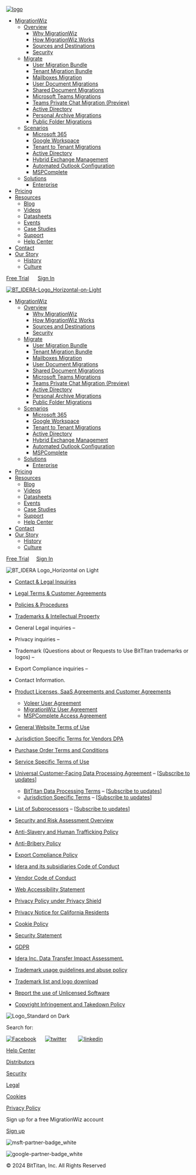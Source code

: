 [![logo](https://www.bittitan.com/wp-content/uploads/2024/10/Logo_Standard-on-Light.png "Logo_Standard on Light")](https://www.bittitan.com/)

* [MigrationWiz](#)
    * [Overview](#)
        * [Why MigrationWiz](https://www.bittitan.com/migrationwiz/why-migrationwiz)
        * [How MigrationWiz Works](https://www.bittitan.com/migrationwiz/how-migrationwiz-works/)
        * [Sources and Destinations](https://www.bittitan.com/migrationwiz/sources-and-destinations/)
        * [Security](https://get.bittitan.com/security/)
    * [Migrate](#)
        * [User Migration Bundle](https://www.bittitan.com/migrationwiz/user-migration-bundle/)
        * [Tenant Migration Bundle](https://www.bittitan.com/migrationwiz/tenant-migration-bundle/)
        * [Mailboxes Migration](https://www.bittitan.com/migrationwiz/mailboxes/)
        * [User Document Migrations](https://www.bittitan.com/migrationwiz/user-documents/)
        * [Shared Document Migrations](https://www.bittitan.com/migrationwiz/shared-documents/)
        * [Microsoft Teams Migrations](https://www.bittitan.com/migrationwiz/microsoft-teams-migrations/)
        * [Teams Private Chat Migration (Preview)](https://help.bittitan.com/hc/en-us/articles/25603590557979-Teams-Private-Chat-Migration-Guide-Preview)
        * [Active Directory](https://www.bittitan.com/migrationwiz/active-directory/)
        * [Personal Archive Migrations](https://www.bittitan.com/migrationwiz/personal-archives/)
        * [Public Folder Migrations](https://www.bittitan.com/migrationwiz/public-folders/)
    * [Scenarios](#)
        * [Microsoft 365](https://www.bittitan.com/migrationwiz/migrate-to-microsoft-365/)
        * [Google Workspace](https://www.bittitan.com/migrationwiz/migrate-to-google-workspace/)
        * [Tenant to Tenant Migrations](https://www.bittitan.com/migrationwiz/microsoft-365-tenant-migrations/)
        * [Active Directory](https://www.bittitan.com/migrationwiz/active-directory/)
        * [Hybrid Exchange Management](https://www.bittitan.com/migrationwiz/hybrid-exchange-management/)
        * [Automated Outlook Configuration](https://www.bittitan.com/solutions/outlook-configuration/)
        * [MSPComplete](https://www.bittitan.com/mspcomplete/user-management/)
    * [Solutions](#)
        * [Enterprise](https://www.bittitan.com/migrationwiz/enterprise/)
* [Pricing](https://www.bittitan.com/pricing-bittitan-migrationwiz/)
* [Resources](https://www.bittitan.com/resources/)
    * [Blog](https://www.bittitan.com/blog/)
    * [Videos](https://www.bittitan.com/videos/)
    * [Datasheets](https://www.bittitan.com/resources/datasheets/)
    * [Events](https://get.bittitan.com/events/)
    * [Case Studies](https://www.bittitan.com/blog/customer-stories/)
    * [Support](https://www.bittitan.com/support/)
    * [Help Center](https://help.bittitan.com/hc/en-us)
* [Contact](https://www.bittitan.com/contact)
* [Our Story](#)
    * [History](https://www.bittitan.com/our-story/history/)
    * [Culture](https://www.bittitan.com/our-story/culture/)

[Free Trial](https://www.bittitan.com/free-trial/)      [Sign In](https://www.bittitan.com/account/login)

[![BT_IDERA-Logo_Horizontal-on-Light](https://www.bittitan.com/wp-content/uploads/2023/05/BT_IDERA-Logo_Horizontal-on-Light.png)](https://www.bittitan.com/)

* [MigrationWiz](#)
    * [Overview](#)
        * [Why MigrationWiz](https://www.bittitan.com/migrationwiz/why-migrationwiz)
        * [How MigrationWiz Works](https://www.bittitan.com/migrationwiz/how-migrationwiz-works/)
        * [Sources and Destinations](https://www.bittitan.com/migrationwiz/sources-and-destinations/)
        * [Security](https://get.bittitan.com/security/)
    * [Migrate](#)
        * [User Migration Bundle](https://www.bittitan.com/migrationwiz/user-migration-bundle/)
        * [Tenant Migration Bundle](https://www.bittitan.com/migrationwiz/tenant-migration-bundle/)
        * [Mailboxes Migration](https://www.bittitan.com/migrationwiz/mailboxes/)
        * [User Document Migrations](https://www.bittitan.com/migrationwiz/user-documents/)
        * [Shared Document Migrations](https://www.bittitan.com/migrationwiz/shared-documents/)
        * [Microsoft Teams Migrations](https://www.bittitan.com/migrationwiz/microsoft-teams-migrations/)
        * [Teams Private Chat Migration (Preview)](https://help.bittitan.com/hc/en-us/articles/25603590557979-Teams-Private-Chat-Migration-Guide-Preview)
        * [Active Directory](https://www.bittitan.com/migrationwiz/active-directory/)
        * [Personal Archive Migrations](https://www.bittitan.com/migrationwiz/personal-archives/)
        * [Public Folder Migrations](https://www.bittitan.com/migrationwiz/public-folders/)
    * [Scenarios](#)
        * [Microsoft 365](https://www.bittitan.com/migrationwiz/migrate-to-microsoft-365/)
        * [Google Workspace](https://www.bittitan.com/migrationwiz/migrate-to-google-workspace/)
        * [Tenant to Tenant Migrations](https://www.bittitan.com/migrationwiz/microsoft-365-tenant-migrations/)
        * [Active Directory](https://www.bittitan.com/migrationwiz/active-directory/)
        * [Hybrid Exchange Management](https://www.bittitan.com/migrationwiz/hybrid-exchange-management/)
        * [Automated Outlook Configuration](https://www.bittitan.com/solutions/outlook-configuration/)
        * [MSPComplete](https://www.bittitan.com/mspcomplete/user-management/)
    * [Solutions](#)
        * [Enterprise](https://www.bittitan.com/migrationwiz/enterprise/)
* [Pricing](https://www.bittitan.com/pricing-bittitan-migrationwiz/)
* [Resources](https://www.bittitan.com/resources/)
    * [Blog](https://www.bittitan.com/blog/)
    * [Videos](https://www.bittitan.com/videos/)
    * [Datasheets](https://www.bittitan.com/resources/datasheets/)
    * [Events](https://get.bittitan.com/events/)
    * [Case Studies](https://www.bittitan.com/blog/customer-stories/)
    * [Support](https://www.bittitan.com/support/)
    * [Help Center](https://help.bittitan.com/hc/en-us)
* [Contact](https://www.bittitan.com/contact)
* [Our Story](#)
    * [History](https://www.bittitan.com/our-story/history/)
    * [Culture](https://www.bittitan.com/our-story/culture/)

[Free Trial](https://www.bittitan.com/free-trial/)     [Sign In](https://www.bittitan.com/account/login)

![](https://www.bittitan.com/wp-content/uploads/2023/01/BT_IDERA-Logo_Horizontal-on-Light.png "BT_IDERA Logo_Horizontal on Light")

* [Contact & Legal Inquiries](#)
* [Legal Terms & Customer Agreements](#)
* [Policies & Procedures](#)
* [Trademarks & Intellectual Property](#)

* General Legal inquiries – [](#)
* Privacy inquiries – [](#)
* Trademark (Questions about or Requests to Use BitTitan trademarks or logos) – [](#)
* Export Compliance inquiries – [](#)
* Contact Information.

* [Product Licenses, SaaS Agreements and Customer Agreements](https://www.ideracorp.com/Legal/bittitan#)
    * [Voleer User Agreement](https://www.ideracorp.com/~/media/IderaInc/Files/BitTitan/Voleer%20User%20Agreement)
    * [MigrationWiz User Agreement](https://www.ideracorp.com/~/media/IderaInc/Files/BitTitan/MigrationWiz%20User%20Agreement)
    * [MSPComplete Access Agreement](https://www.ideracorp.com/~/media/IderaInc/Files/BitTitan/MSPComplete%20Access%20Agreement)
* [General Website Terms of Use](https://www.ideracorp.com/Legal/Terms-of-Use)
* [Jurisdiction Specific Terms for Vendors DPA](https://www.ideracorp.com/legal/jurisdiction-specific-terms-vendors)
* [Purchase Order Terms and Conditions](https://www.ideracorp.com/~/media/IderaInc/Files/BitTitan/BitTitan%20Purchase%20Order%20Terms%20and%20Conditions)
* [Service Specific Terms of Use](https://www.ideracorp.com/~/media/IderaInc/Files/BitTitan/BitTitan%20Service%20Specific%20Terms)
* [Universal Customer-Facing Data Processing Agreement](https://www.ideracorp.com/legal/universal-customer-facing-data-processing-agreement) – \[[Subscribe to updates](https://www.ideracorp.com/legal/subscribe?entity=BitTitan&docType=UDPA)\]
    * [BitTitan Data Processing Terms](https://www.ideracorp.com/legal/bittitan/bittitan-data-processing-terms) – \[[Subscribe to updates](https://www.ideracorp.com/legal/subscribe?entity=BitTitan&docType=DPT)\]
    * [Jurisdiction Specific Terms](https://www.ideracorp.com/legal/jurisdiction-specific-terms) – \[[Subscribe to updates](https://www.ideracorp.com/legal/subscribe?entity=BitTitan&docType=JST)\]
* [List of Subprocessors](https://www.ideracorp.com/legal/bittitan/subprocessors) – \[[Subscribe to updates](https://www.ideracorp.com/legal/subscribe?entity=BitTitan&docType=LS)\]

* [Security and Risk Assessment Overview](https://www.ideracorp.com/~/media/IderaInc/Files/Security%20and%20Risk%20Assessment%20Overview?v=1)
* [Anti-Slavery and Human Trafficking Policy](https://www.ideracorp.com/Legal/Modern-Slavery-Act-Statement)
* [Anti-Bribery Policy](https://www.ideracorp.com/Legal/Anti-Bribery-Policy)
* [Export Compliance Policy](https://www.ideracorp.com/Legal/Export-Compliance-Policy)
* [Idera and its subsidiaries Code of Conduct](https://www.ideracorp.com/Legal/Idera-and-its-subsidiaries-Code-of-Conduct)
* [Vendor Code of Conduct](https://www.ideracorp.com/Legal/Vendor-Code-Of-Conduct)
* [Web Accessibility Statement](https://www.ideracorp.com/Legal/Web-Accessibility-Statement)
* [Privacy Policy under Privacy Shield](https://www.ideracorp.com/Legal/PrivacyShield)
* [Privacy Notice for California Residents](https://www.ideracorp.com/~/media/IderaInc/Files/BitTitan/BitTitan%20CCPA%20Policy)
* [Cookie Policy](https://www.ideracorp.com/~/media/IderaInc/Files/BitTitan/BitTitan%20Cookie%20Policy)
* [Security Statement](https://www.ideracorp.com/~/media/IderaInc/Files/BitTitan/BitTitan%20Security%20Statement%20092722?v=1)
* [GDPR](https://www.ideracorp.com/Legal/gdpr)
* [Idera Inc. Data Transfer Impact Assessment.](https://www.ideracorp.com/Legal/Data-Transfer-Impact-Assessment)

* [Trademark usage guidelines and abuse policy](https://www.ideracorp.com/Legal/idera-trademark-usage-guidelines-and-abuse-policy)
* [Trademark list and logo download](https://www.ideracorp.com/mediaassets)
* [Report the use of Unlicensed Software](https://www.ideracorp.com/legal/reportus)
* [Copyright Infringement and Takedown Policy](https://www.ideracorp.com/Legal/BitTitan/Copyright-Infringement-Notification)

![](https://www.bittitan.com/wp-content/uploads/2024/10/Logo_Standard-on-Dark.png "Logo_Standard on Dark")

Search for:     

[![Facebook](https://www.bittitan.com/wp-content/uploads/2023/07/facebook-app-symbol.png)](https://www.facebook.com/BitTitan/)      [![twitter](https://www.bittitan.com/wp-content/uploads/2024/04/Untitled-design-48.png)](https://twitter.com/bittitan)        [![linkedin](https://www.bittitan.com/wp-content/uploads/2023/07/linkedin.png)](https://www.linkedin.com/company/bittitan)

[Help Center](https://help.bittitan.com/hc/en-us)

[Distributors](https://www.bittitan.com/distributors)

[Security](https://www.bittitan.com/security)

[Legal](https://www.ideracorp.com/Legal/bittitan)

[Cookies](https://www.ideracorp.com/Legal/bittitan#tabs-3)

[Privacy Policy](https://www.ideracorp.com/Legal/PrivacyShield)

Sign up for a free MigrationWiz account

[Sign up](https://www.bittitan.com/account/register)

![msft-partner-badge_white](https://www.bittitan.com/wp-content/uploads/2022/10/msft-partner-badge_white.png "msft-partner-badge_white")

![google-partner-badge_white](https://www.bittitan.com/wp-content/uploads/2022/10/google-partner-badge_white.png "google-partner-badge_white")

© 2024 BitTitan, Inc. All Rights Reserved